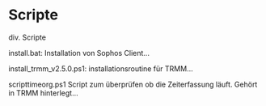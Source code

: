 # Scripte
div. Scripte

install.bat:
Installation von Sophos Client...

install_trmm_v2.5.0.ps1:
installationsroutine für TRMM...

scripttimeorg.ps1
Script zum überprüfen ob die Zeiterfassung läuft. Gehört in TRMM hinterlegt...
